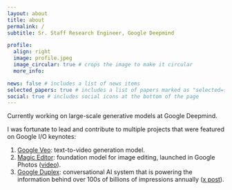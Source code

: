 ```yaml
---
layout: about
title: about
permalink: /
subtitle: Sr. Staff Research Engineer, Google Deepmind

profile:
  align: right
  image: profile.jpeg
  image_circular: true # crops the image to make it circular
  more_info:

news: false # includes a list of news items
selected_papers: true # includes a list of papers marked as "selected={true}"
social: true # includes social icons at the bottom of the page
---
```


Currently working on large-scale generative models at Google Deepmind.

I was fortunate to lead and contribute to multiple projects that were featured on Google I/O keynotes:
1. [Google Veo](https://deepmind.google/technologies/veo/): text-to-video generation model.
2. [Magic Editor](https://blog.google/products/photos/google-photos-magic-editor-pixel-io-2023/): foundation model for image editing, launched in Google Photos ([video](https://youtu.be/cNfINi5CNbY?t=471)).
3. [Google Duplex](https://research.google/blog/google-duplex-an-ai-system-for-accomplishing-real-world-tasks-over-the-phone/): conversational AI system that is powering the information behind over 100s of billions of impressions annually ([x post](https://twitter.com/Google/status/1662228490387705861)).

